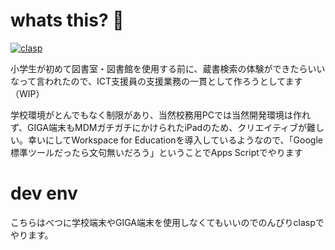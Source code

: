 # whats this? 📖
[![clasp](https://img.shields.io/badge/built%20with-clasp-4285f4.svg)](https://github.com/google/clasp)

小学生が初めて図書室・図書館を使用する前に、蔵書検索の体験ができたらいいなって言われたので、ICT支援員の支援業務の一貫として作ろうとしてます（WIP）　

学校環境がとんでもなく制限があり、当然校務用PCでは当然開発環境は作れず、GIGA端末もMDMガチガチにかけられたiPadのため、クリエイティブが難しい。幸いにしてWorkspace for Educationを導入しているようなので、「Google標準ツールだったら文句無いだろう」ということでApps Scriptでやります

# dev env
こちらはべつに学校端末やGIGA端末を使用しなくてもいいのでのんびりclaspでやります。